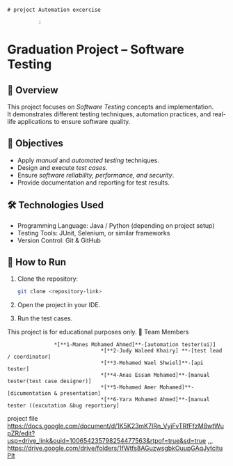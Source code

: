                                                                                # project Automation excercise
                                  
              :

# Graduation Project – Software Testing  

## 📌 Overview  
This project focuses on *Software Testing* concepts and implementation.  
It demonstrates different testing techniques, automation practices, and real-life applications to ensure software quality.  

## 🎯 Objectives  
- Apply *manual* and *automated testing* techniques.  
- Design and execute *test cases*.  
- Ensure *software reliability, performance, and security*.  
- Provide documentation and reporting for test results.  

## 🛠 Technologies Used  
- Programming Language: Java / Python (depending on project setup)  
- Testing Tools: JUnit, Selenium, or similar frameworks  
- Version Control: Git & GitHub  

## 🚀 How to Run  
1. Clone the repository:  
   ```bash
   git clone <repository-link>

2. Open the project in your IDE.


3. Run the test cases.


This project is for educational purposes only.
👥 Team Members

                   *[**1-Manes Mohamed Ahmed]**-[automation tester(ui)]
                                  *[**2-Judy Waleed Khairy] **-[test lead / coordinator]
                                  *[**3-Mohamed Wael Shwiel]**-[api tester]
                                  *[**4-Anas Essam Mohamed]**-[manual tester(test case designer)]
                                  *[**5-Mohamed Amer Mohamed]**-[dicumentation & presentation]
                                  *[**6-Yara Mohamed Ahmed]**-[manual tester ((excutation &bug reportiory]
project file 
https://docs.google.com/document/d/1K5K23mK7IRn_VyjFvTRfFfzM8wtWupZR/edit?usp=drive_link&ouid=100654235798254477563&rtpof=true&sd=true
,,, https://drive.google.com/drive/folders/1fWtfs8AGuzwsgbkOuupGAqJytcituPIt
